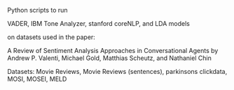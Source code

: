 Python scripts to run 

VADER, IBM Tone Analyzer, stanford coreNLP, and LDA models

on datasets used in the paper: 

A Review of Sentiment Analysis Approaches in Conversational Agents 
by Andrew P. Valenti, Michael Gold, Matthias Scheutz, and Nathaniel Chin

Datasets:
Movie Reviews,
Movie Reviews (sentences),
parkinsons clickdata,
MOSI,
MOSEI,
MELD
